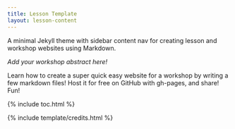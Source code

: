 ```yaml
---
title: Lesson Template
layout: lesson-content
---
```


A minimal Jekyll theme with sidebar content nav for creating lesson and workshop websites using Markdown.

*Add your workshop abstract here!*

Learn how to create a super quick easy website for a workshop by writing a few markdown files! 
Host it for free on GitHub with gh-pages, and share!
Fun!

{% include toc.html %}

{% include template/credits.html %}
